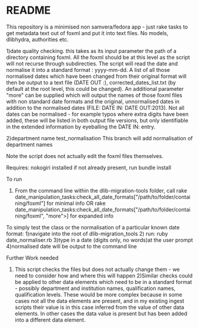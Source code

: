 # README



This repository is a minimised non samvera/fedora app - just rake tasks to get metadata text out of foxml and put it into text files. No models, dlibhydra, authorities etc.

1)date quality checking.
this  takes as its  input parameter the path of a directory containing foxml. All the foxml should be at this level as the script will not recurse through subdirecties. The script will read the date and normalise it into a standard format : yyyy-mm-dd. A list of all those normalised dates which have been changed from their original format will then be output to a text file (DATE OUT :), corrected_dates_list.txt (by default at the root level, this could be changed). An additional parameter "more" can be supplied which will output the names of those foxml files with non standard date formats and the original, unnormalised dates in addition to the normalised dates (FILE: DATE IN: DATE OUT:2013). Not all dates can be normalised - for example typos where extra digits have been added, these will be listed in both output file versions, but only identifiable in the extended information by eyeballing the DATE IN: entry.

2)department name test_normalisation
This branch will add normalisation of department names

Note the script  does not actually edit the foxml files themselves.

Requires:
nokogiri installed
if not already present, run bundle install

To run
1) From the command line within the dlib-migration-tools folder, call rake date_manipulation_tasks:check_all_date_formats["/path/to/folder/containing/foxml"] for minimal info  OR
rake date_manipulation_tasks:check_all_date_formats["/path/to/folder/containing/foxml", "more">] for expanded info


To simply test the class or the normalisation of a particular known date format:
1)navigate into the root of dlib-migration_tools
2) run: ruby date_normaliser.rb
3)type in a date (digits only, no words)at the user prompt
4)normalised date will be output to the command line

Further Work needed
1) This script checks the files but does not actually change them - we need to consider how and where this will happen
2)Similar checks could be applied to other data elements which need to be in a standard format - possibly department and institution names, qualification names, qualification levels. These would be more complex because in some cases not all the data elements are present, and in my existing ingest scripts their value is in this case inferred from the value of other data elements. In other cases the data value is present but has been added into a different data element.
